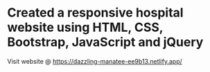 # Created a responsive hospital website using HTML, CSS, Bootstrap, JavaScript and jQuery
Visit website @ https://dazzling-manatee-ee9b13.netlify.app/
